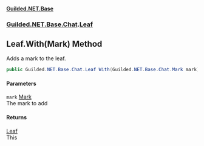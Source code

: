 
#### [Guilded.NET.Base](index 'index')
### [Guilded.NET.Base.Chat](index#Guilded_NET_Base_Chat 'Guilded.NET.Base.Chat').[Leaf](Leaf 'Guilded.NET.Base.Chat.Leaf')
## Leaf.With(Mark) Method
Adds a mark to the leaf.  
```csharp
public Guilded.NET.Base.Chat.Leaf With(Guilded.NET.Base.Chat.Mark mark);
```

#### Parameters
<a name='Guilded_NET_Base_Chat_Leaf_With(Guilded_NET_Base_Chat_Mark)_mark'></a>
`mark` [Mark](Mark 'Guilded.NET.Base.Chat.Mark')  
The mark to add
  

#### Returns
[Leaf](Leaf 'Guilded.NET.Base.Chat.Leaf')  
This
